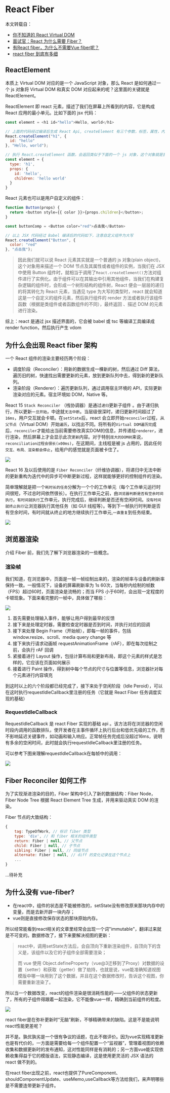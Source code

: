 # React Fiber

本文转载自：

* [你不知道的 React Virtual DOM](https://juejin.cn/post/6985058301184737287)
* [面试官：React 为什么需要 Fiber？](https://juejin.cn/post/7081606403785228325)
* [有React fiber，为什么不需要Vue fiber呢？](https://www.51cto.com/article/704554.html)
* [react fiber 到底有多细](https://developers.weixin.qq.com/community/develop/article/doc/0000ee55268a387e202cc210c50013)

## ReactElement

本质上 Virtual DOM 对应的是一个 JavaScript 对象，那么 React 是如何通过一个 js 对象将 Virtual DOM 和真实 DOM 对应起来的呢？这里面的关键就是 ReactElement。

ReactElement 即 react 元素，描述了我们在屏幕上所看到的内容，它是构成 React 应用的最小单元。比如下面的 jsx 代码：

```js
const element = <h1 id="hello">Hello, world</h1>

// 上面的代码经过编译后生成 React Api, createElement 有三个参数，标签，属性，内容
React.createElement("h1", {
  id: "hello"
}, "Hello, world");

// 执行 React.createElement 函数，会返回类似于下面的一个 js 对象，这个对象就是我们所说的 React 元素：
const element = {
  type: 'h1',
  props: {
    id: 'hello',
    children: 'hello world'
  }
}
```

React 元素也可以是用户自定义的组件：

```js
function Button(props) {
  return <button style={{ color }}>{props.children}</button>;
}

const buttonComp = <Button color="red">点击我</Button>

// 以上 JSX 代码经过 Babel 编译后的代码如下，注意自定义组件为大写
React.createElement("Button", {
  color: "red"
}, "点击我");
```

> 因此我们就可以说 React 元素其实就是一个普通的 js 对象(plain object)，这个对象用来描述一个 DOM 节点及其属性或者组件的实例，当我们在 JSX 中使用 Button 组件时，就相当于调用了`React.createElement()`方法对组件进行了实例化。由于组件可以在其输出中引用其他组件，当我们在构建复杂逻辑的组件时，会形成一个树形结构的组件树，React 便会一层层的递归的将其转化为 React 元素，当遇见 type 为大写的类型时，react 就会知道这是一个自定义的组件元素，然后执行组件的 render 方法或者执行该组件函数（根据是类组件或者函数组件的不同），最终返回 、描述 DOM 的元素进行渲染。

综上：react 是通过 jsx 描述界面的，它会被 babel 或 tsc 等编译工具编译成 render function，然后执行产生 vdom

## 为什么会出现 React fiber 架构

一个 React 组件的渲染主要经历两个阶段：

- 调度阶段（Reconciler）：用新的数据生成一棵新的树，然后通过 Diff 算法，遍历旧的树，快速找出需要更新的元素，放到更新队列中去，得到新的更新队列。
- 渲染阶段（Renderer）：遍历更新队列，通过调用宿主环境的 API，实际更新渲染对应的元素。宿主环境如 DOM，Native 等。

React 15 `Stack Reconciler` （栈协调器）是通过`递归`更新子组件 。由于递归执行，所以更新`一旦开始`，中途就`无法中断`。当层级很深时，递归更新时间超过了 `16ms`，用户交互就会卡顿。在`setState`后，react 会立即开始`reconciler`过程，从`父节点`（Virtual DOM）开始`遍历`，以找出不同。将所有的`Virtual DOM遍历完`成后，`reconciler`才能给出当前需要修改真实DOM的信息，并传递给`renderer`，进行渲染，然后屏幕上才会显示此次`更新`内容。对于特别`庞大的DOM树`来说，`reconciliation过程会很长(x00ms)`，在这期间，主线程是被 js 占用的，因此任何`交互、布局、渲染都会停止`，给用户的感觉就是页面被卡住了。

![](./imgs/stack.png)

React 16 及以后使用的是 `Fiber Reconciler`（纤维协调器），将递归中无法中断的更新重构为迭代中的异步可中断更新过程，这样就能够更好的控制组件的渲染。

简单理解就是把一个`耗时长的任务`分解为一个个的工作单元（每个工作单元运行时间很短，不过总时间依然很长）。在执行工作单元之前，由`浏览器判断是否有空余时间执行`，`有时间就执行`工作单元，执行完成后，继续判断是否还有空闲时间。`没有时间就终止执行`让浏览器执行其他任务（如 GUI 线程等）。等到下一帧执行时判断是否有空余时间，有时间就从终止的地方继续执行工作单元,`一直重复`到任务结束。

![](./imgs/fiber.png)

## 浏览器渲染

介绍 Fiber 前，我们先了解下浏览器渲染的一些概念。

### 渲染帧

我们知道，在浏览器中，页面是一帧一帧绘制出来的，渲染的帧率与设备的刷新率保持一致。一般情况下，设备的屏幕刷新率为 1s 60次，当每秒内绘制的帧数（FPS）超过60时，页面渲染是流畅的；而当 FPS 小于60时，会出现一定程度的卡顿现象。下面来看完整的一帧中，具体做了哪些：

![](./imgs/frame.png)

1. 首先需要处理输入事件，能够让用户得到最早的反馈
2. 接下来是处理定时器，需要检查定时器是否到时间，并执行对应的回调
3. 接下来处理 Begin Frame（开始帧），即每一帧的事件，包括 window.resize、scroll、media query change 等
4. 接下来执行请求动画帧 requestAnimationFrame（rAF），即在每次绘制之前，会执行 rAF 回调
5. 紧接着进行 Layout 操作，包括计算布局和更新布局，即这个元素的样式是怎样的，它应该在页面如何展示
6. 接着进行 Paint 操作，得到树中每个节点的尺寸与位置等信息，浏览器针对每个元素进行内容填充

到这时以上的六个阶段都已经完成了，接下来处于空闲阶段（Idle Peroid），可以在这时执行requestIdleCallback里注册的任务（它就是 React Fiber 任务调度实现的基础）

### RequestIdleCallback

RequestIdleCallback 是 react Fiber 实现的基础 api 。该方法将在浏览器的空闲时段内调用的函数排队，使开发者在主事件循环上执行后台和低优先级的工作，而不影响延迟关键事件，如动画和输入响应。正常帧任务完成后没超过16ms，说明有多余的空闲时间，此时就会执行requestIdleCallback里注册的任务。

可以参考下图来理解requestIdleCallback在每帧中的调用：

![](./imgs/api.png)

## Fiber Reconciler 如何工作

为了实现渐进渲染的目的，Fiber 架构中引入了新的数据结构：Fiber Node，Fiber Node Tree 根据 React Element Tree 生成，并用来驱动真实 DOM 的渲染。

Fiber 节点的大致结构：

```js
{
    tag: TypeOfWork, // 标识 fiber 类型
    type: 'div', // 和 fiber 相关的组件类型
    return: Fiber | null, // 父节点
    child: Fiber | null, // 子节点
    sibling: Fiber | null, // 同级节点
    alternate: Fiber | null, // diff 的变化记录在这个节点上
    ...
}
```

...待补充

## 为什么没有 vue-fiber?

* 在react中，组件的状态是不能被修改的，setState没有修改原来那块内存中的变量，而是去新开辟一块内存；
* vue则是直接修改保存状态的那块原始内存。

所以经常能看到react相关的文章里经常会出现一个词"immutable"，翻译过来就是不可变的。数据修改了，接下来要解决视图的更新：

> react中，调用setState方法后，会自顶向下重新渲染组件，自顶向下的含义是，该组件以及它的子组件全部需要渲染；
>
> 而 vue 使用 Object.defineProperty（vue@3迁移到了Proxy）对数据的设置（setter）和获取（getter）做了劫持，也就是说，vue能准确知道视图模版中哪一块用到了这个数据，并且在这个数据修改时，告诉这个视图，你需要重新渲染了。

所以当一个数据改变，react的组件渲染是很消耗性能的——父组件的状态更新了，所有的子组件得跟着一起渲染，它不能像vue一样，精确到当前组件的粒度。

![](./imgs/vue-vs-react.jpg)

react fiber是在弥补更新时“无脑”刷新，不够精确带来的缺陷。这是不是能说明react性能更差呢？

并不是。孰优孰劣是一个很有争议的话题，在此不做评价。因为vue实现精准更新也是有代价的，一方面是需要给每一个组件配置一个“监视器”，管理着视图的依赖收集和数据更新时的发布通知，这对性能同样是有消耗的；另一方面vue能实现依赖收集得益于它的模版语法，实现静态编译，这是使用更灵活的 JSX 语法的 react 做不到的。

在react fiber出现之前，react也提供了PureComponent、shouldComponentUpdate、useMemo,useCallback等方法给我们，来声明哪些是不需要连带更新子组件。